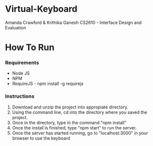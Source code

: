 # Virtual-Keyboard
Amanda Crawford & Krithika Ganesh
CS2610 - Interface Design and Evaluation

# How To Run

### Requirements
+ Node JS
+ NPM
+ RequireJS - npm install -g requirejs

### Instructions
1. Download and unzip the project into appropiate directory.
2. Using the command line, cd into the directory where you saved the project.
3. Once in the directory, type in the command "npm install"
4. Once the install is finished, type "npm start" to run the server.
4. Once the server has started running, go to "localhost:3000" in your browser to use the keyboard
